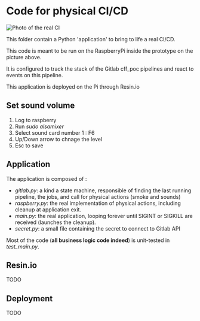 [photo_udd]: https://www.oviles.info/ci_for_real.png "A real CI"

# Code for physical CI/CD
![Photo of the real CI][photo_udd]

This folder contain a Python 'application' to bring to life a real CI/CD.

This code is meant to be run on the RaspberryPi inside the prototype on the picture above.

It is configured to track the stack of the Gitlab cff_poc pipelines and react to events on this pipeline.

This application is deployed on the Pi through Resin.io


## Set sound volume

1. Log to raspberry
1. Run _sudo alsamixer_
1. Select sound card number 1 : F6
1. Up/Down arrow to chnage the level
1. Esc to save


## Application

The application is composed of :
- *gitlab.py*: a kind a state machine, responsible of finding the last running pipeline, the jobs, and call for physical actions (smoke and sounds)
- *raspberry.py*: the real implementation of physical actions, including cleanup at application exit.
- *main.py*: the real application, looping forever until SIGINT or SIGKILL are received (launches the cleanup).
- *secret.py*: a small file containing the secret to connect to Gitlab API

Most of the code  (**all business logic code indeed**) is unit-tested in *test_main.py*.

## Resin.io

TODO

## Deployment

TODO